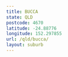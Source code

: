 ```yaml
---
title: BUCCA
state: QLD
postcode: 4670
latitude: -24.88776
longitude: 152.297855
url: /qld/bucca/
layout: suburb
---
```

